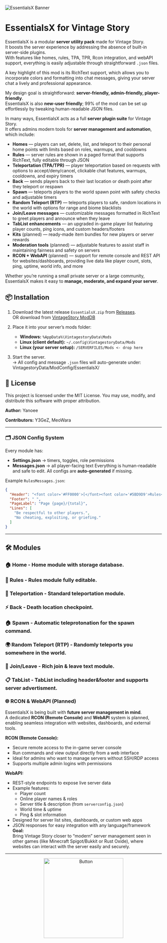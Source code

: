 ![EssentialsX Banner](https://images2.imgbox.com/d8/c0/58Scr2hu_o.png)
# EssentialsX for Vintage Story
EssentialsX is a modular **server utility pack** made for Vintage Story.<br>It boosts the server experience by addressing the absence of built-in server-side plugins.<br>
With features like homes, rules, TPA, TPR, Rcon integration, and webAPI support, everything is easily adjustable through straightforward `.json` files.<br>

A key highlight of this mod is its RichText support, which allows you to incorporate colors and formatting into chat messages, giving your server chat a lively and professional appearance.<br>

My design goal is straightforward: **server-friendly, admin-friendly, player-friendly**.<br>EssentialsX is also **new-user friendly**; 99% of the mod can be set up effortlessly by tweaking human-readable JSON files.<br>

In many ways, EssentialsX acts as a full **server plugin suite** for Vintage Story.  
It offers admins modern tools for **server management and automation**, which include:

- **Homes** — players can set, delete, list, and teleport to their personal home points with limits based on roles, warmups, and cooldowns  
- **Rules** — server rules are shown in a paged format that supports RichText, fully editable through JSON  
- **Teleportation (TPA/TPR)** — player teleportation based on requests with options to accept/deny/cancel, clickable chat features, warmups, cooldowns, and expiry timers  
- **Back** — sends players back to their last location or death point after they teleport or respawn  
- **Spawn** — teleports players to the world spawn point with safety checks and adjustable timers  
- **Random Teleport (RTP)** — teleports players to safe, random locations in the world with options for range and biome blacklists  
- **Join/Leave messages** — customizable messages formatted in RichText to greet players and announce when they leave  
- **TabList enhancements** — an upgraded in-game player list featuring player counts, ping icons, and custom headers/footers  
- **Kits** (planned) — ready-made item bundles for new players or server rewards  
- **Moderation tools** (planned) — adjustable features to assist staff in maintaining fairness and safety on servers  
- **RCON + WebAPI** (planned) — support for remote console and REST API for websites/dashboards, providing live data like player count, slots, ping, uptime, world info, and more


Whether you’re running a small private server or a large community, EssentialsX makes it easy to **manage, moderate, and expand your server**.
## 📦 Installation
1. Download the latest release `EssentialsX.zip` from [Releases](https://github.com/Yanoee/EssentialsX/releases).  
OR download from [VintageStory ModDB](https://mods.vintagestory.at/essentialsx)

2. Place it into your server’s mods folder:
   - **Windows:** `%AppData%\VintagestoryData\Mods`
   - **Linux (client default):** `~/.config\VintagestoryData/Mods`
   - **Linux (your server setup):** `/SERVERFILES/Mods <- drop here`
3. Start the server.  
   → All config and message `.json` files will auto-generate under:
VintagestoryData/ModConfig/EssentialsX/

## 📜 License
This project is licensed under the MIT License.
You may use, modify, and distribute this software with proper attribution.

**Author:** Yanoee  

**Contributors:** Y3GeZ, MeoWara

---
  
### 🗂 JSON Config System

Every module has:
- **Settings.json** → timers, toggles, role permissions
- **Messages.json** → all player-facing text
Everything is human-readable and safe to edit.
All configs are **auto-generated** if missing.

Example `RulesMessages.json`:
```json
{
  "Header": "<font color='#FF0000'>[</font><font color='#5BD9D9'>Rules</font>]",
  "Footer": " ",
  "PageLabel": "Page {page}/{total}",
  "Lines": [
    "Be respectful to other players.",
    "No cheating, exploiting, or griefing."
  ]
}
```

---

## 🛠 Modules

### 🏠 Home - Home module with storage database.
### 📜 Rules - Rules module fully editable.
### 🔄 Teleportation - Standard teleportation module.
### ⚡ Back - Death location checkpoint.
### 🏠 Spawn - Automatic teleprotonation for the spawn command.
### 🌍 Random Teleport (RTP) - Randomly teleports you somewhere in the world. 
### 👥 Join/Leave - Rich join & leave text module.
### 📋 TabList - TabList including header&footer and supports server advertisment.
### 🌐 RCON & WebAPI (Planned)
EssentialsX is being built with **future server management in mind**.  
A dedicated **RCON (Remote Console)** and **WebAPI** system is planned, enabling seamless integration with websites, dashboards, and external tools.

**RCON (Remote Console):**
- Secure remote access to the in-game server console
- Run commands and view output directly from a web interface
- Ideal for admins who want to manage servers without SSH/RDP access
- Supports multiple admin logins with permissions

**WebAPI:**
- REST-style endpoints to expose live server data
- Example features:
  - Player count  
  - Online player names & roles  
  - Server title & description (from `serverconfig.json`)  
  - World time & uptime  
  - Ping & slot information  
- Designed for server list sites, dashboards, or custom web apps
- JSON responses for easy integration with any language/framework
**Goal:**  
Bring Vintage Story closer to “modern” server management seen in other games (like Minecraft Spigot/Bukkit or Rust Oxide), where websites can interact with the server easily and securely.
---
<p align="center">
<img src="https://images2.imgbox.com/82/c0/aObb9Xxy_o.png" alt="Button" width="256" height="256">
</p>
